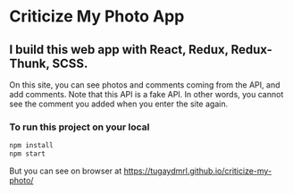 # Criticize My Photo App
## I build this web app with React, Redux, Redux-Thunk, SCSS.
On this site, you can see photos and comments coming from the API, and add comments.
Note that this API is a fake API. In other words, you cannot see the comment you added when you enter the site again.
### To run this project on your local 
```bash
npm install
npm start
```
But you can see on browser at https://tugaydmrl.github.io/criticize-my-photo/
